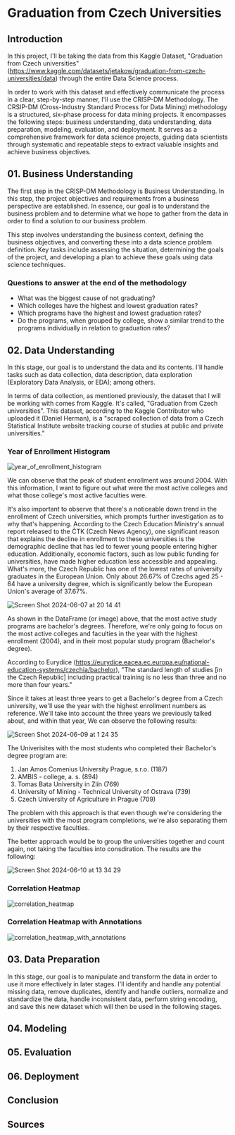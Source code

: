 # Graduation from Czech Universities

## Introduction

In this project, I'll be taking the data from this Kaggle Dataset, "Graduation from Czech universities" (https://www.kaggle.com/datasets/jetakow/graduation-from-czech-universities/data) through the entire Data Science process.

In order to work with this dataset and effectively communicate the process in a clear, step-by-step manner, I'll use the CRISP-DM Methodology. The CRSIP-DM (Cross-Industry Standard Process for Data Mining) methodology is a structured, six-phase process for data mining projects. It encompasses the following steps: business understanding, data understanding, data preparation, modeling, evaluation, and deployment. It serves as a comprehensive framework for data science projects, guiding data scientists through systematic and repeatable steps to extract valuable insights and achieve business objectives.

## 01. Business Understanding

The first step in the CRISP-DM Methodology is Business Understanding. In this step, the project objectives and requirements from a business perspective are established. In essence, our goal is to understand the business problem and to determine what we hope to gather from the data in order to find a solution to our business problem.

This step involves understanding the business context, defining the business objectives, and converting these into a data science problem definition. Key tasks include assessing the situation, determining the goals of the project, and developing a plan to achieve these goals using data science techniques.

### Questions to answer at the end of the methodology
- What was the biggest cause of not graduating?
- Which colleges have the highest and lowest graduation rates?
- Which programs have the highest and lowest graduation rates?
- Do the programs, when grouped by college, show a similar trend to the programs individually in relation to graduation rates?

## 02. Data Understanding

In this stage, our goal is to understand the data and its contents. I'll handle tasks such as data collection, data description, data exploration (Exploratory Data Analysis, or EDA); among others.

In terms of data collection, as mentioned previously, the dataset that I will be working with comes from Kaggle. It's called, "Graduation from Czech universities". This dataset, according to the Kaggle Contributor who uploaded it (Daniel Herman), is a "scraped collection of data from a Czech Statistical Institute website tracking course of studies at public and private universities."

### Year of Enrollment Histogram
![year_of_enrollment_histogram](https://github.com/davidgb9716/data-science/assets/83733181/7183ff55-c003-4bd1-bd7b-22ffd9cc8dcb)

We can observe that the peak of student enrollment was around 2004. With this information, I want to figure out what were the most active colleges and what those college's most active faculties were.

It's also important to observe that there's a noticeable down trend in the enrollment of Czech universities, which prompts further investigation as to why that's happening. According to the Czech Education Ministry's annual report released to the ČTK (Czech News Agency), one significant reason that explains the decline in enrollment to these universities is the demographic decline that has led to fewer young people entering higher education. Additionally, economic factors, such as low public funding for universities, have made higher education less accessible and appealing. What's more, the Czech Republic has one of the lowest rates of university graduates in the European Union. Only about 26.67% of Czechs aged 25 - 64 have a university degree, which is significantly below the European Union's average of 37.67%​.

![Screen Shot 2024-06-07 at 20 14 41](https://github.com/davidgb9716/data-science/assets/83733181/a3b6a937-938a-4eb7-a010-4f85a5d0a7db)

As shown in the DataFrame (or image) above, that the most active study programs are bachelor's degrees. Therefore, we're only going to focus on the most active colleges and faculties in the year with the highest enrollment (2004), and in their most popular study program (Bachelor's degree).

According to Eurydice (https://eurydice.eacea.ec.europa.eu/national-education-systems/czechia/bachelor), "The standard length of studies [in the Czech Republic] including practical training is no less than three and no more than four years."

Since it takes at least three years to get a Bachelor's degree from a Czech university, we'll use the year with the highest enrollment numbers as reference. We'll take into account the three years we previously talked about, and within that year, We can observe the following results:

![Screen Shot 2024-06-09 at 1 24 35](https://github.com/davidgb9716/data-science/assets/83733181/5f96e248-6d7a-41c2-bc2a-3b3a605d0b4e)

The Univerisites with the most students who completed their Bachelor's degree program are:
1. Jan Amos Comenius University Prague, s.r.o. (1187)
2. AMBIS - college, a. s. (894)
3. Tomas Bata University in Zlín (769)
4. University of Mining - Technical University of Ostrava (739)
5. Czech University of Agriculture in Prague (709)

The problem with this approach is that even though we're considering the universities with the most program completions, we're also separating them by their respective faculties.

The better approach would be to group the universities together and count again, not taking the faculties into consdiration. The results are the following:

![Screen Shot 2024-06-10 at 13 34 29](https://github.com/davidgb9716/data-science/assets/83733181/b2948313-ec7c-41ed-b946-850bbe0bc3af)


### Correlation Heatmap
![correlation_heatmap](https://github.com/davidgb9716/data-science/assets/83733181/cdcad8d2-24e4-4592-ae61-4ea3fa04a3c5)

### Correlation Heatmap with Annotations
![correlation_heatmap_with_annotations](https://github.com/davidgb9716/data-science/assets/83733181/a5fecb91-1e79-46f1-9fc7-8ea35864fcd4)

## 03. Data Preparation

In this stage, our goal is to manipulate and transform the data in order to use it more effectively in later stages. I'll identify and handle any potential missing data, remove duplicates, identify and handle outliers, normalize and standardize the data, handle inconsistent data, perform string encoding, and save this new dataset which will then be used in the following stages.

## 04. Modeling

## 05. Evaluation

## 06. Deployment

## Conclusion

## Sources

